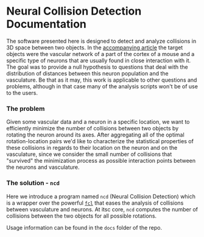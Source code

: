 # Neural Collision Detection Documentation

The software presented here is designed to detect and analyze collisions in 3D space between two objects. In the [accompanying article]() the target objects were the vascular network of a part of the cortex of a mouse and a specific type of neurons that are usually found in close interaction with it. The goal was to provide a null hypothesis to questions that deal with the distribution of distances between this neuron population and the vasculature. Be that as it may, this work is applicable to other questions and problems, although in that case many of the analysis scripts won't be of use to the users.

### The problem

Given some vascular data and a neuron in a specific location, we want to efficiently minimize the number of collisions between two objects by rotating the neuron around its axes. After aggregating all of the optimal rotation-location pairs we'd like to characterize the statistical properties of these collisions in regards to their location on the neuron and on the vasculature, since we consider the small number of collisions that "survived" the minimization process as possible interaction points between the neurons and vasculature.

### The solution - `ncd`

Here we introduce a program named `ncd` (Neural Collision Detection) which is a wrapper over the powerful [`fcl`](https://github.com/flexible-collision-library/fcl) that eases the analysis of collisions between vasculature and neurons. At itsc core, `ncd` computes the number of collisions between the two objects for all possible rotations.

Usage information can be found in the `docs` folder of the repo.

